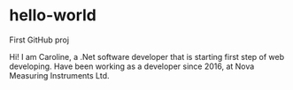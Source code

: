 # hello-world
First GitHub proj

Hi!
I am Caroline, a .Net software developer that is starting first step of web developing.
Have been working as a developer since 2016, at Nova Measuring Instruments Ltd. 
